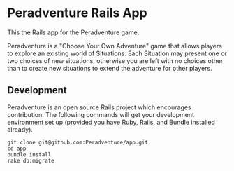# Peradventure Rails App
This the Rails app for the Peradventure game.

Peradventure is a "Choose Your Own Adventure" game that allows players to explore an existing world of Situations. Each Situation may present one or two choices of new situations, otherwise you are left with no choices other than to create new situations to extend the adventure for other players.

## Development

Peradventure is an open source Rails project which encourages contribution. The following commands will get your development environment set up (provided you have Ruby, Rails, and Bundle installed already).

```
git clone git@github.com:Peradventure/app.git
cd app
bundle install
rake db:migrate
```
